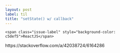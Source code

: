```yaml
---
layout: post
label: til
title: "setState() w/ callback"
---
```


<p>
  
  	<span class="issue-label" style="background-color: c5def5">ReactJS</span>
  
</p>
https://stackoverflow.com/a/42038724/6164286

